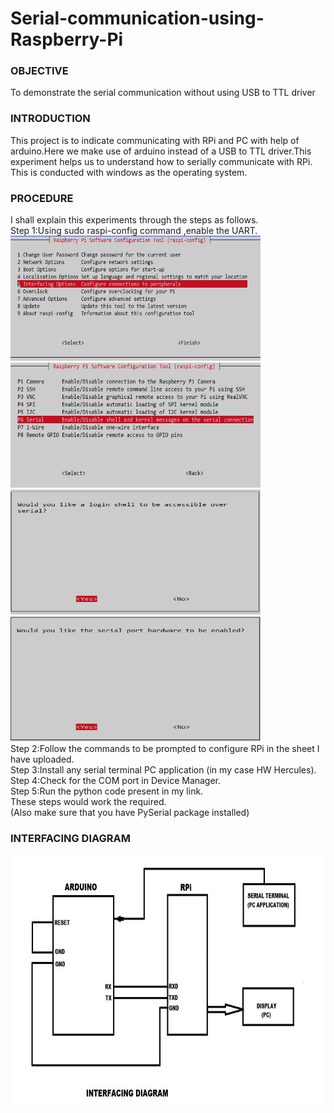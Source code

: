 # Serial-communication-using-Raspberry-Pi

### OBJECTIVE

To demonstrate the serial communication without using USB to TTL driver

### INTRODUCTION

This project is to indicate communicating with RPi and PC with help of arduino.Here we make use of arduino
instead of a USB to TTL driver.This experiment helps us to understand how to serially communicate with RPi.
This is conducted with windows as the operating system.

### PROCEDURE
I shall explain this experiments through the steps as follows.<br/>
Step 1:Using sudo raspi-config command ,enable the UART.<br/>
<img src="images/1.JPG" width="400" height="200"> <br/>
<img src="images/2.JPG" width="400" height="200"> <br/>
<img src="images/3.JPG" width="400" height="200"> <br/>
<img src="images/4.JPG" width="400" height="200"> <br/>
Step 2:Follow the commands to be prompted to configure RPi in the sheet I have uploaded.<br/>
Step 3:Install any serial terminal PC application (in my case HW Hercules).<br/>
Step 4:Check for the COM port in Device Manager.<br/>
Step 5:Run the python code present in my link.<br/>
These steps would work the required.<br/>
(Also make sure that you have PySerial package installed)

### INTERFACING DIAGRAM

<img src="images/Interfacing_diagram.jpg" width="800" height="400">
